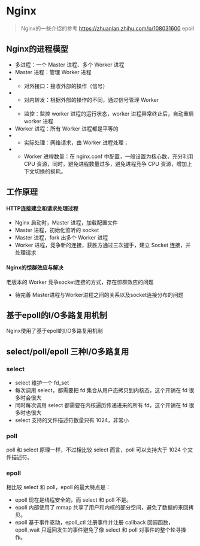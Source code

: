 Nginx
==

> Nginx的一些介绍的参考 https://zhuanlan.zhihu.com/p/108031600
> epoll  

## Nginx的进程模型
- 多进程：一个 Master 进程、多个 Worker 进程
- Master 进程：管理 Worker 进程
- - 对外接口：接收外部的操作（信号）
- - 对内转发：根据外部的操作的不同，通过信号管理 Worker
- - 监控：监控 worker 进程的运行状态，worker 进程异常终止后，自动重启 worker 进程
- Worker 进程：所有 Worker 进程都是平等的
- - 实际处理：网络请求，由 Worker 进程处理；
- - Worker 进程数量：在 nginx.conf 中配置，一般设置为核心数，充分利用 CPU 资源，同时，避免进程数量过多，避免进程竞争 CPU 资源，增加上下文切换的损耗。

## 工作原理

#### HTTP连接建立和请求处理过程
- Nginx 启动时，Master 进程，加载配置文件
- Master 进程，初始化监听的 socket
- Master 进程，fork 出多个 Worker 进程
- Worker 进程，竞争新的连接，获胜方通过三次握手，建立 Socket 连接，并处理请求

#### Nginx的惊群效应与解决
老版本的 Worker 竞争socket连接的方式，存在惊群效应的问题

- 待完善
Master进程与Worker进程之间的关系以及socket连接分布的问题



## 基于epoll的I/O多路复用机制
Nginx使用了基于epoll的I/O多路复用机制

## select/poll/epoll 三种I/O多路复用

### select
- select 维护一个 fd_set
- 每次调用 select，都需要把 fd 集合从用户态拷贝到内核态，这个开销在 fd 很多时会很大
- 同时每次调用 select 都需要在内核遍历传递进来的所有 fd，这个开销在 fd 很多时也很大
- select 支持的文件描述符数量只有 1024，非常小


### poll
poll 和 select 原理一样，不过相比较 select 而言，poll 可以支持大于 1024 个文件描述符。

### epoll
相比较 select 和 poll，epoll 的最大特点是：
- epoll 现在是线程安全的，而 select 和 poll 不是。
- epoll 内部使用了 mmap 共享了用户和内核的部分空间，避免了数据的来回拷贝。
- epoll 基于事件驱动，epoll_ctl 注册事件并注册 callback 回调函数，epoll_wait 只返回发生的事件避免了像 select 和 poll 对事件的整个轮寻操作。

